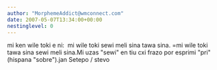 ```yaml
---
author: "MorphemeAddict@wmconnect.com"
date: 2007-05-07T13:34:00+00:00
nestinglevel: 0
---
```

mi ken wile toki e ni:  mi wile toki sewi meli sina tawa sina. =mi wile toki tawa sina sewi meli sina.Mi uzas "sewi" en tiu cxi frazo por esprimi "pri" (hispana "sobre").jan Setepo / stevo
